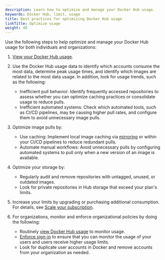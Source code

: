 ```yaml
---
description: Learn how to optimize and manage your Docker Hub usage.
keywords: Docker Hub, limit, usage
title: Best practices for optimizing Docker Hub usage
linkTitle: Optimize usage
weight: 40
---
```


Use the following steps to help optimize and manage your Docker Hub usage for
both individuals and organizations:

1. [View your Docker Hub usage](https://hub.docker.com/usage).

2. Use the Docker Hub usage data to identify which accounts consume the most
   data, determine peak usage times, and identify which images are related to
   the most data usage. In addition, look for usage trends, such as the
   following:

   - Inefficient pull behavior: Identify frequently accessed repositories to
     assess whether you can optimize caching practices or consolidate usage to
     reduce pulls.
   - Inefficient automated systems: Check which automated tools, such as CI/CD
     pipelines, may be causing higher pull rates, and configure them to avoid
     unnecessary image pulls.

3. Optimize image pulls by:

   - Use caching: Implement local image caching via
     [mirroring](/docker-hub/mirror/) or within your CI/CD pipelines to reduce
     redundant pulls.
   - Automate manual workflows: Avoid unnecessary pulls by configuring automated
     systems to pull only when a new version of an image is available.

4. Optimize your storage by:

    - Regularly audit and remove repositories with untagged, unused, or outdated images.
    - Look for private repositories in Hub storage that exceed your plan's limits.

5. Increase your limits by upgrading or purchasing additional consumption. For
   details, see [Scale your subscription](/manuals/subscription/scale.md).

6. For organizations, monitor and enforce organizational policies by doing the
   following:

   - Routinely [view Docker Hub usage](https://hub.docker.com/usage) to monitor usage.
   - [Enforce sign-in](/security/for-admins/enforce-sign-in/) to ensure that you
     can monitor the usage of your users and users receive higher usage limits.
   - Look for duplicate user accounts in Docker and remove accounts from your organization
   as needed.